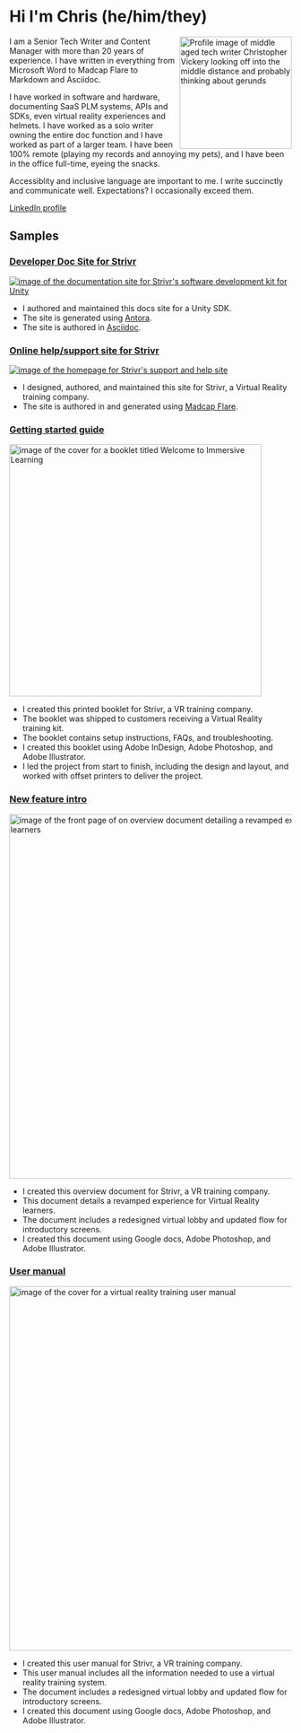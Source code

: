 # Hi I'm Chris (he/him/they)

<div markdown="1">

<img align="right" float="left" margin-left="25" height="200"  title="Profile image of Christopher Vickery" alt="Profile image of middle aged tech writer Christopher Vickery looking off into the middle distance and probably thinking about gerunds" src="https://gitlab.com/vickeryc/vickeryc/-/raw/main/images/cv-recent-sized.png">

I am a Senior Tech Writer and Content Manager with more than 20 years of experience. I have written in everything from Microsoft Word to Madcap Flare to Markdown and Asciidoc. 

I have worked in software and hardware, documenting SaaS PLM systems, APIs and SDKs, even virtual reality experiences and helmets. I have worked as a solo writer owning the entire doc function and I have worked as part of a larger team. I have been 100% remote (playing my records and annoying my pets), and I have been in the office full-time, eyeing the snacks.

Accessiblity and inclusive language are important to me. I write succinctly and communicate well. Expectations? I occasionally exceed them. 

[LinkedIn profile](https://www.linkedin.com/in/christopher-vickery-954b976/)

</div>

## Samples

<div markdown="1">

### [Developer Doc Site for Strivr](https://developer.strivr.com/docs/sdk/latest/index.html) 

[<img align="center" title="Image of the documentation site for Strivr's SDK for Unity" alt="image of the documentation site for Strivr's software development kit for Unity" src="https://gitlab.com/vickeryc/vickeryc/-/raw/main/images/strivr-dev-docs-site-sized.png">](https://developer.strivr.com/docs/sdk/latest/index.html)

- I authored and maintained this docs site for a Unity SDK.
- The site is generated using [Antora](https://antora.org/).
- The site is authored in [Asciidoc](https://asciidoc.org/).

</div>

<div markdown="1">

### [Online help/support site for Strivr](https://support.strivr.com)

[<img align="center" title="Image of the homepage for Strivr's support and help site" alt="image of the homepage for Strivr's support and help site" src="https://gitlab.com/vickeryc/vickeryc/-/raw/main/images/strivr-support-site-sized.png">](https://support.strivr.com)

- I designed, authored, and maintained this site for Strivr, a Virtual Reality training company.
- The site is authored in and generated using [Madcap Flare](https://www.madcapsoftware.com/products/flare/).

</div>

### [Getting started guide](https://support.strivr.com/downloads/strivr-welcome-immersive-learning-neo3-1.3.pdf)

[<img align="center" alt="image of the cover for a booklet titled Welcome to Immersive Learning" title="a booklet titled Welcome to Immersive Learning"  width="450px" src="https://gitlab.com/vickeryc/vickeryc/-/raw/main/images/welcome-to-immersive-learning.png">](https://support.strivr.com/downloads/strivr-welcome-immersive-learning-neo3-1.3.pdf)

- I created this printed booklet for Strivr, a VR training company.
- The booklet was shipped to customers receiving a Virtual Reality training kit.
- The booklet contains setup instructions, FAQs, and troubleshooting.
- I created this booklet using Adobe InDesign, Adobe Photoshop, and Adobe Illustrator.
- I led the project from start to finish, including the design and layout, and worked with offset printers to deliver the project.

### [New feature intro](https://support.strivr.com/downloads/strivr-acclimation-and-strivr-home.pdf)

[<img align="center" alt="image of the front page of on overview document detailing a revamped experience for VR learners" title="an overview document detailing a revamped experience for VR learners" height="650px" src="https://gitlab.com/vickeryc/vickeryc/-/raw/main/images/strivr-acclimation-and-strivr-home.png">](https://support.strivr.com/downloads/strivr-acclimation-and-strivr-home.pdf)

- I created this overview document for Strivr, a VR training company.
- This  document details a revamped experience for Virtual Reality learners.
- The document includes a redesigned virtual lobby and updated flow for introductory screens.
- I created this document using Google docs, Adobe Photoshop, and Adobe Illustrator.

### [User manual](https://support.strivr.com/downloads/strivr_user-manual-neo3.pdf)

[<img align="center" alt="image of the cover for a virtual reality training user manual" title="a virtual reality training user manual" height="650px" src="https://gitlab.com/vickeryc/vickeryc/-/raw/main/images/strivr_user-manual-neo3.png">](https://support.strivr.com/downloads/strivr_user-manual-neo3.pdf)

- I created this user manual for Strivr, a VR training company.
- This user manual includes all the information needed to use a virtual reality training system.
- The document includes a redesigned virtual lobby and updated flow for introductory screens.
- I created this document using Google docs, Adobe Photoshop, and Adobe Illustrator.

